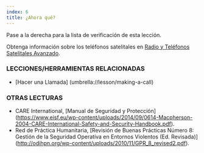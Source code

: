 ```yaml
---
index: 6
title: ¿Ahora qué?
---
```

Pase a la derecha para la lista de verificación de esta lección.

Obtenga información sobre los teléfonos satelitales en [Radio y Teléfonos Satelitales Avanzado](umbrella://lesson/radios-and-satellite-phones/1).

### LECCIONES/HERRAMIENTAS RELACIONADAS

*   [Hacer una Llamada] (umbrella://lesson/making-a-call)

### OTRAS LECTURAS

*   CARE International, [Manual de Seguridad y Protección] (https://www.eisf.eu/wp-content/uploads/2014/09/0614-Macpherson-2004-CARE-International-Safety-and-Security-Handbook.pdf).
*   Red de Práctica Humanitaria, [Revisión de Buenas Prácticas Número 8: Gestión de la Seguridad Operativa en Entornos Violentos (Ed. Revisada)] (http://odihpn.org/wp-content/uploads/2010/11/GPR_8_revised2.pdf).